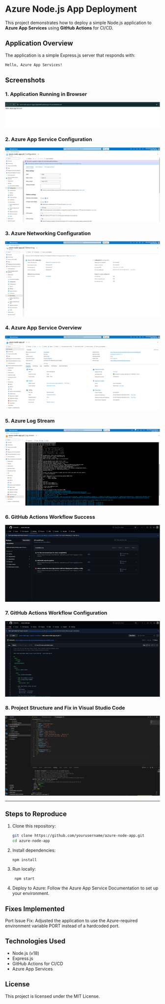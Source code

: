 # Azure Node.js App Deployment

This project demonstrates how to deploy a simple Node.js application to **Azure App Services** using **GitHub Actions** for CI/CD.

## Application Overview

The application is a simple Express.js server that responds with:
```bash
Hello, Azure App Services!
```


## Screenshots

### 1. Application Running in Browser
![Application Running](./images/application-running-browser.png)

### 2. Azure App Service Configuration
![Azure Configuration](./images/azure-app-service-configuration.png)

### 3. Azure Networking Configuration
![Azure Networking](./images/azure-app-service-networking.png)

### 4. Azure App Service Overview
![Azure Overview](./images/azure-app-service-overview.png)

### 5. Azure Log Stream
![Azure Log Stream](./images/azure-log-stream.png)

### 6. GitHub Actions Workflow Success
![GitHub Actions Success](./images/github-actions-success.png)

### 7. GitHub Actions Workflow Configuration
![GitHub Actions Configuration](./images/github-actions-yaml-file.png)

### 8. Project Structure and Fix in Visual Studio Code
![Project Structure](./images/project-structure-vscode.png)

---

## Steps to Reproduce

1. Clone this repository:
   ```bash
   git clone https://github.com/yourusername/azure-node-app.git
   cd azure-node-app
   ```

2. Install dependencies:
   ```bash
   npm install
   ```
3. Run locally:
   ```bash
    npm start
   ```
4.  Deploy to Azure:
   Follow the Azure App Service Documentation to set up your environment.

## Fixes Implemented

Port Issue Fix: Adjusted the application to use the Azure-required environment variable PORT instead of a hardcoded port.

## Technologies Used

- Node.js (v18)
- Express.js
- GitHub Actions for CI/CD
- Azure App Services

## License
This project is licensed under the MIT License.



